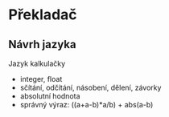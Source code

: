 # Překladač

## Návrh jazyka

Jazyk kalkulačky

- integer, float
- sčítání, odčítání, násobení, dělení, závorky
- absolutní hodnota
- správný výraz: ((a+a-b)*a/b) + abs(a-b)

